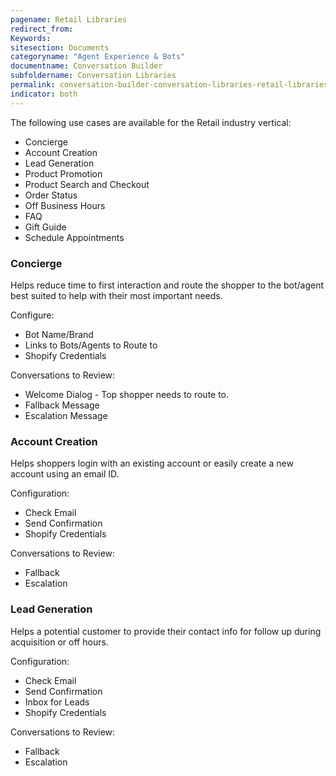 ```yaml
---
pagename: Retail Libraries
redirect_from:
Keywords:
sitesection: Documents
categoryname: "Agent Experience & Bots"
documentname: Conversation Builder
subfoldername: Conversation Libraries
permalink: conversation-builder-conversation-libraries-retail-libraries.html
indicator: both
---
```


The following use cases are available for the Retail industry vertical:

- Concierge
- Account Creation
- Lead Generation
- Product Promotion
- Product Search and Checkout
- Order Status
- Off Business Hours
- FAQ
- Gift Guide
- Schedule Appointments

### Concierge

Helps reduce time to first interaction and route the shopper to the bot/agent best suited to help with their most important needs.

Configure:

- Bot Name/Brand
- Links to Bots/Agents to Route to
- Shopify Credentials

Conversations to Review:

- Welcome Dialog - Top shopper needs to route to.
- Fallback Message
- Escalation Message

### Account Creation

Helps shoppers login with an existing account or easily create a new account using an email ID.

Configuration:

- Check Email
- Send Confirmation
- Shopify Credentials

Conversations to Review:

- Fallback
- Escalation

### Lead Generation

Helps a potential customer to provide their contact info for follow up during acquisition or off hours.

Configuration:

- Check Email
- Send Confirmation
- Inbox for Leads
- Shopify Credentials

Conversations to Review:

- Fallback
- Escalation
